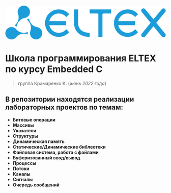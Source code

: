 ![eltex](picture/eltex_icon.png)
# Школа программирования ELTEX по курсу **Embedded C** 
> группа Крамаренко К. (_июнь 2022 года_)
## В репозитории находятся реализации лабораторных проектов по темам:
- **Битовые операции** 
- **Массивы**
- **Указатели**
- **Структуры**
- **Динамическая память**
- **Статические/Динамические библеотеки**
- **Файловая система, работа с файлами**
- **Буферизованный ввод/вывод**
- **Процессы**
- **Потоки**
- **Каналы**
- **Сигналы**
- **Очередь сообщений**
